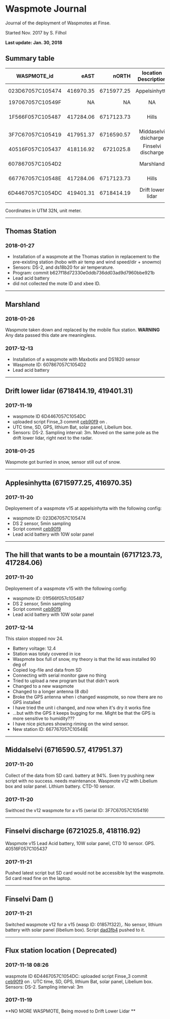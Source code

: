 # Waspmote Journal

Journal of the deployment of Waspmotes at Finse. 

Started Nov. 2017 by S. Filhol

**Last update: Jan. 30, 2018**

## Summary table



|   WASPMOTE_id    |      eAST |      nORTH | location Description |             time-period |
| :--------------: | --------: | ---------: | :------------------: | ----------------------: |
| 023D67057C105474 | 416970.35 | 6715977.25 |    Appelsinhytta     |      21/11/2017 - today |
| 197067057C10549F |        NA |         NA |          NA          |                         |
| 1F566F057C105487 | 417284.06 | 6717123.73 |        Hills         | 21/11/2017 - 24/11/2017 |
| 3F7C67057C105419 | 417951.37 | 6716590.57 | Middaselvi dsicharge |                         |
| 40516F057C105437 | 418116.92 |  6721025.8 |  Finselvi discharge  |                         |
| 607867057C1054D2 |           |            |      Marshland       |        13/12/2017-today |
| 667767057C10548E | 417284.06 | 6717123.73 |        Hills         |      14/12/2017 - Today |
| 6D4467057C1054DC | 419401.31 | 6718414.19 |  Drift lower lidar   |                         |
|                  |           |            |                      |                         |

Coordinates in UTM 32N, unit meter.

---

## Thomas Station

### 2018-01-27

 - Installation of a waspmote at the Thomas station in replacement to the pre-existing station (hobo with air temp and wind speed/dir + snowmo)
 - Sensors: DS-2, and ds18b20 for air temperature. 
 - Program: commit b627f18d72330e0ddb736dd03ad9d7960bbe921b
 - Lead acid battery
 - did not collected the mote ID and xbee ID. 

---

## Marshland

### 2018-01-26

Waspmote taken down and replaced by the mobile flux station. **WARNING** Any data passed this date are meaningless. 

### 2017-12-13

- Installation of a waspmote with Maxbotix and DS1820 sensor
- Waspmote ID: 607867057C1054D2
- Lead acid battery




---

## Drift lower lidar (6718414.19, 419401.31) 

### 2017-11-19

- waspmote ID 6D4467057C1054DC 
- uploaded script Finse_3 commit  [ceb90f9](https://github.com/spectraphilic/wasp_sketches/commit/ceb90f985209c339bfe596dd1aee61f71033df72) on . 
- UTC time, SD, GPS, lithium Bat, solar panel, Libelium box. 
- Sensors: DS-2. Sampling interval: 3m. Moved on the same pole as the drift lower lidar, right next to the radar. 


### 2018-01-25

Waspmote got burried in snow, sensor still out of snow.

------

## Applesinhytta (6715977.25, 416970.35)	

### 2017-11-20

Deployement of a waspmote v15 at appelsinhytta with the following config:

- waspmote ID: 023D67057C105474
- DS 2 sensor, 5min sampling
- Script commit [ceb90f9](https://github.com/spectraphilic/wasp_sketches/commit/ceb90f985209c339bfe596dd1aee61f71033df72)
- Lead acid battery with 10W solar panel


------

## The hill that wants to be a mountain (6717123.73, 417284.06)

### 2017-11-20

Deployement of a waspmote v15 with the following config:

- waspmote ID: 01f566f057c105487
- DS 2 sensor, 5min sampling
- Script commit [ceb90f9](https://github.com/spectraphilic/wasp_sketches/commit/ceb90f985209c339bfe596dd1aee61f71033df72)
- Lead acid battery with 10W solar panel

### 2017-12-14

This staion stopped nov 24. 
 - Battery voltage: 12.4
 - Station was totaly covered in ice
 - Waspmote box full of snow, my theory is that the lid was installed 90 deg of
 - Copied log-file and data from SD
 - Connecting with serial monitor gave no thing
 - Tried to upload a new program but that didn't work
 - Changed to a new waspmote
 - Changed to a longer antenna (8 dbi)
 - Broke the GPS antenna when i changed waspmote, so now there are no GPS installed
 - I have tried the unit i changed, and now when it's dry it works fine
 - ...but with the GPS it keeps bugging for me. Might be that the GPS is more sensitive to humidity???
 - I have nice pictures showing riming on the wind sensor.
 - New station ID: 667767057C10548E


------

## Middalselvi (6716590.57, 417951.37)

### 2017-11-20

Collect of the data from SD card. battery at 94%. Sven try pushing new script with no success. needs maintenance. Waspmote v12 with Libelium box and solar panel. Lithium battery. CTD-10 sensor.

### 2017-11-20

Swithced the v12 waspmote for a v15 (serial ID: 3F7C67057C105419) 

------

## Finselvi discharge (6721025.8, 418116.92)

Waspmote v15 Lead Acid battery, 10W solar panel, CTD 10 sensor. GPS. 40516F057C105437

### 2017-11-21

Pushed latest script but SD card would not be accessible byt the waspmote. Sd card read fine on the laptop. 

------

## Finselvi Dam ()

### 2017-11-21

Switched waspmote v12 for a v15 (wasp ID: 01857f322),. No sensor, lithium battery with solar panel (libelium box). Script [dad3fb4](https://github.com/spectraphilic/wasp_sketches/commit/dad3fb407ec0cb60f96c1c493ae6eb938b39006b) pushed to it.



------

## Flux station location ( Deprecated)

### 2017-11-18 08:26

waspmote ID 6D4467057C1054DC: uploaded script Finse_3 commit  [ceb90f9](https://github.com/spectraphilic/wasp_sketches/commit/ceb90f985209c339bfe596dd1aee61f71033df72) on . UTC time, SD, GPS, lithium Bat, solar panel, Libelium box. Sensors: DS-2. Sampling interval: 3m

### 2017-11-19

**NO MORE WASPMOTE, Being moved to Drift Lower Lidar **